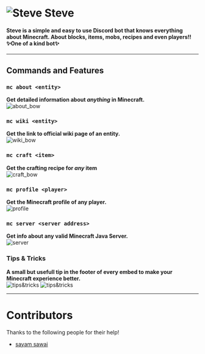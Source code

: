 # ![Steve](https://cdn.discordapp.com/avatars/784725037172129803/aa2501233711e7a9c1515bf37913c9bc.png?size=32) Steve  
#### Steve is a simple and easy to use Discord bot that knows everything about Minecraft. About blocks, items, mobs, recipes and even players!!✨One of a kind bot✨  
  
<hr>  
  
## Commands and Features  
  
### `mc about <entity>`  
**Get detailed information about _anything_ in Minecraft.**  
  ![about_bow](https://f.sed.lol/files/scJnE.png)
  
### `mc wiki <entity>`  
**Get the link to official wiki page of an entity.**  
  ![wiki_bow](https://f.sed.lol/files/6mpFn.png)
  
### `mc craft <item>`  
**Get the crafting recipe for _any_ item**  
  ![craft_bow](https://f.sed.lol/files/3vPAM.png)
  
### `mc profile <player>`
**Get the Minecraft profile of any player.**  
  ![profile](https://f.sed.lol/files/hipeE.png)
  
### `mc server <server address>`
**Get info about any valid Minecraft Java Server.**  
  ![server](https://f.sed.lol/files/HTdrp.png)
  
### Tips & Tricks
**A small but usefull tip in the footer of every embed to make your Minecraft experience better.**  
  ![tips&tricks](https://f.sed.lol/files/ANWq9.png)
  ![tips&tricks](https://f.sed.lol/files/rGdWU.png)
  
<hr>  
  
# Contributors  
Thanks to the following people for their help!  
- [sayam sawai](https://github.com/sayyss)
